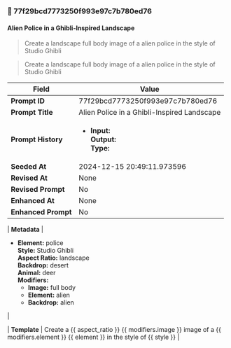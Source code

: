 

### 📜 77f29bcd7773250f993e97c7b780ed76

#### Alien Police in a Ghibli-Inspired Landscape

> Create a landscape full body image of a alien police in the style of Studio Ghibli

> Create a landscape full body image of a alien police in the style of Studio Ghibli

| Field          | Value                                                                                                                                                                      |
|----------------|----------------------------------------------------------------------------------------------------------------------------------------------------------------------------|
| **Prompt ID**  | 77f29bcd7773250f993e97c7b780ed76                                                                                                                                                            |
| **Prompt Title**  | Alien Police in a Ghibli-Inspired Landscape                                                                                                                                                            |
| **Prompt History** | <ul><li>**Input:**  <br> **Output:**  <br> **Type:** </li></ul> |
| **Seeded At** | 2024-12-15 20:49:11.973596                                                                                                                                                   |
| **Revised At** | None                                                                                                                                                   |
| **Revised Prompt** | No                                                                                                                                                                      |
| **Enhanced At** | None                                                                                                                                                  |
| **Enhanced Prompt** | No                                                                                                                                                                    |

| **Metadata**   | <ul><li>**Element:** police <br> **Style:** Studio Ghibli <br> **Aspect Ratio:** landscape <br> **Backdrop:** desert <br> **Animal:** deer <br> **Modifiers:**<ul><li>**Image:** full body</li><li>**Element:** alien</li><li>**Backdrop:** alien</li></ul></li></ul> |

| **Template**   | Create a {{ aspect_ratio }} {{ modifiers.image }} image of a {{ modifiers.element }} {{ element }} in the style of {{ style }}                                                                                                                                           |



